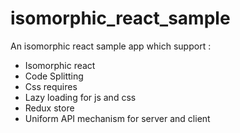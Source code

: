 # isomorphic_react_sample
An isomorphic react sample app which support :
- Isomorphic react
- Code Splitting
- Css requires
- Lazy loading for js and css
- Redux store
- Uniform API mechanism for server and client

